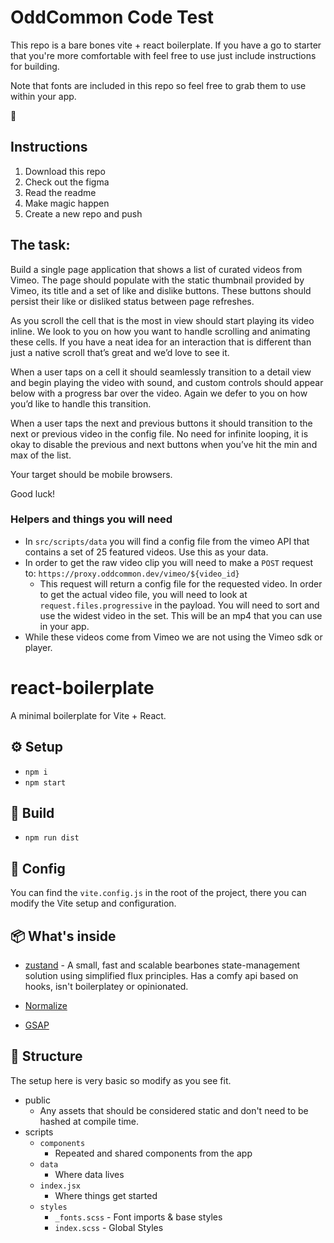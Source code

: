 # OddCommon Code Test

This repo is a bare bones vite + react boilerplate. If you have a go to starter that you're more comfortable with feel free to use just include instructions for building.

Note that fonts are included in this repo so feel free to grab them to use within your app.

🤘

## Instructions

1. Download this repo
2. Check out the figma
3. Read the readme
4. Make magic happen
5. Create a new repo and push

## The task:

Build a single page application that shows a list of curated videos from Vimeo. The page should populate with the static thumbnail provided by Vimeo, its title and a set of like and dislike buttons. These buttons should persist their like or disliked status between page refreshes.

As you scroll the cell that is the most in view should start playing its video inline. We look to you on how you want to handle scrolling and animating these cells. If you have a neat idea for an interaction that is different than just a native scroll that’s great and we’d love to see it.

When a user taps on a cell it should seamlessly transition to a detail view and begin playing the video with sound, and custom controls should appear below with a progress bar over the video. Again we defer to you on how you’d like to handle this transition.

When a user taps the next and previous buttons it should transition to the next or previous video in the config file. No need for infinite looping, it is okay to disable the previous and next buttons when you’ve hit the min and max of the list.

Your target should be mobile browsers.

Good luck!

### Helpers and things you will need

- In `src/scripts/data` you will find a config file from the vimeo API that contains a set of 25 featured videos. Use this as your data.
- In order to get the raw video clip you will need to make a `POST` request to: `https://proxy.oddcommon.dev/vimeo/${video_id}`
  - This request will return a config file for the requested video. In order to get the actual video file, you will need to look at `request.files.progressive` in the payload. You will need to sort and use the widest video in the set. This will be an mp4 that you can use in your app.
- While these videos come from Vimeo we are not using the Vimeo sdk or player.

# react-boilerplate

A minimal boilerplate for Vite + React.

## ⚙️ Setup

- `npm i`
- `npm start`

## 🔨 Build

- `npm run dist`

## 🚧 Config

You can find the `vite.config.js` in the root of the project, there you can modify the Vite setup and configuration.

## 📦 What's inside

- [zustand](https://github.com/pmndrs/zustand) - A small, fast and scalable bearbones state-management solution using simplified flux principles. Has a comfy api based on hooks, isn't boilerplatey or opinionated.

- [Normalize](modern-normalize)

- [GSAP](https://greensock.com/gsap/)

## 📐 Structure

The setup here is very basic so modify as you see fit.

- public
  - Any assets that should be considered static and don't need to be hashed at compile time.
- scripts
  - `components`
    - Repeated and shared components from the app
  - `data`
    - Where data lives
  - `index.jsx`
    - Where things get started
  - `styles`
    - `_fonts.scss` - Font imports & base styles
    - `index.scss` - Global Styles
